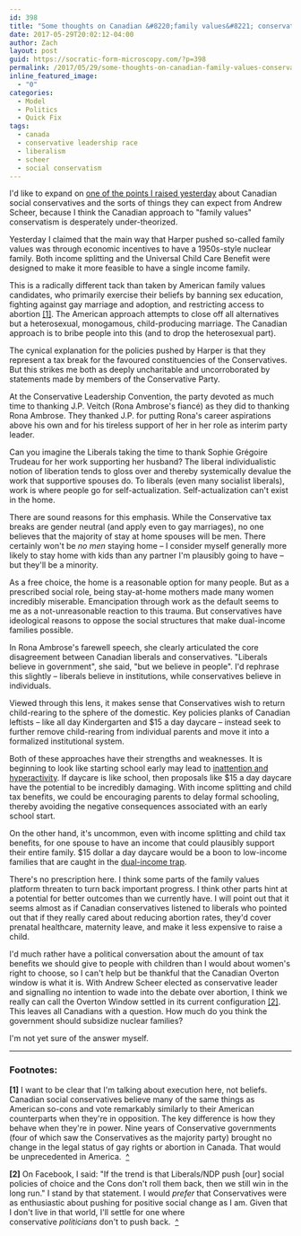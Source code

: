 ```yaml
---
id: 398
title: "Some thoughts on Canadian &#8220;family values&#8221; conservatives"
date: 2017-05-29T20:02:12-04:00
author: Zach
layout: post
guid: https://socratic-form-microscopy.com/?p=398
permalink: /2017/05/29/some-thoughts-on-canadian-family-values-conservatives/
inline_featured_image:
  - "0"
categories:
  - Model
  - Politics
  - Quick Fix
tags:
  - canada
  - conservative leadership race
  - liberalism
  - scheer
  - social conservatism
---
```


I'd like to expand on <a href="https://socratic-form-microscopy.com/2017/05/28/five-things-i-learned-from-the-conservative-leadership-race-that-all-canadians-should-take-note-of/">one of the points I raised yesterday</a> about Canadian social conservatives and the sorts of things they can expect from Andrew Scheer, because I think the Canadian approach to "family values" conservatism is desperately under-theorized.

Yesterday I claimed that the main way that Harper pushed so-called family values was through economic incentives to have a 1950s-style nuclear family. Both income splitting and the Universal Child Care Benefit were designed to make it more feasible to have a single income family.

This is a radically different tack than taken by American family values candidates, who primarily exercise their beliefs by banning sex education, fighting against gay marriage and adoption, and restricting access to abortion <a href="#so-con-1" id="top-so-con-1">[1]</a>. The American approach attempts to close off all alternatives but a heterosexual, monogamous, child-producing marriage. The Canadian approach is to bribe people into this (and to drop the heterosexual part).

The cynical explanation for the policies pushed by Harper is that they represent a tax break for the favoured constituencies of the Conservatives. But this strikes me both as deeply uncharitable and uncorroborated by statements made by members of the Conservative Party.

At the Conservative Leadership Convention, the party devoted as much time to thanking J.P. Veitch (Rona Ambrose's fiancé) as they did to thanking Rona Ambrose. They thanked J.P. for putting Rona's career aspirations above his own and for his tireless support of her in her role as interim party leader.

Can you imagine the Liberals taking the time to thank Sophie Grégoire Trudeau for her work supporting her husband? The liberal individualistic notion of liberation tends to gloss over and thereby systemically devalue the work that supportive spouses do. To liberals (even many socialist liberals), work is where people go for self-actualization. Self-actualization can't exist in the home.

There are sound reasons for this emphasis. While the Conservative tax breaks are gender neutral (and apply even to gay marriages), no one believes that the majority of stay at home spouses will be men. There certainly won't be <em>no men </em>staying home – I consider myself generally more likely to stay home with kids than any partner I'm plausibly going to have – but they'll be a minority.

As a free choice, the home is a reasonable option for many people. But as a prescribed social role, being stay-at-home mothers made many women incredibly miserable. Emancipation through work as the default seems to me as a not-unreasonable reaction to this trauma. But conservatives have ideological reasons to oppose the social structures that make dual-income families possible.

In Rona Ambrose's farewell speech, she clearly articulated the core disagreement between Canadian liberals and conservatives. "Liberals believe in government", she said, "but we believe in people". I'd rephrase this slightly – liberals believe in institutions, while conservatives believe in individuals.

Viewed through this lens, it makes sense that Conservatives wish to return child-rearing to the sphere of the domestic. Key policies planks of Canadian leftists – like all day Kindergarten and $15 a day daycare – instead seek to further remove child-rearing from individual parents and move it into a formalized institutional system.

Both of these approaches have their strengths and weaknesses. It is beginning to look like starting school early may lead to <a href="http://www.nber.org/papers/w21610">inattention and hyperactivity</a>. If daycare is like school, then proposals like $15 a day daycare have the potential to be incredibly damaging. With income splitting and child tax benefits, we could be encouraging parents to delay formal schooling, thereby avoiding the negative consequences associated with an early school start.

On the other hand, it's uncommon, even with income splitting and child tax benefits, for one spouse to have an income that could plausibly support their entire family. $15 dollar a day daycare would be a boon to low-income families that are caught in the <a href="http://www.motherjones.com/politics/2004/11/two-income-trap">dual-income trap</a>.

There's no prescription here. I think some parts of the family values platform threaten to turn back important progress. I think other parts hint at a potential for better outcomes than we currently have. I will point out that it seems almost as if Canadian conservatives listened to liberals who pointed out that if they really cared about reducing abortion rates, they'd cover prenatal healthcare, maternity leave, and make it less expensive to raise a child.

I'd much rather have a political conversation about the amount of tax benefits we should give to people with children than I would about women's right to choose, so I can't help but be thankful that the Canadian Overton window is what it is. With Andrew Scheer elected as conservative leader and signalling no intention to wade into the debate over abortion, I think we really can call the Overton Window settled in its current configuration <a href="#so-con-2" id="top-so-con-2">[2]</a>. This leaves all Canadians with a question. How much do you think the government should subsidize nuclear families?

I'm not yet sure of the answer myself.

---

<div class="footnotes" markdown="1">
<h3>Footnotes:</h3>

<strong id="so-con-1">[1]</strong> I want to be clear that I'm talking about execution here, not beliefs. Canadian social conservatives believe many of the same things as American so-cons and vote remarkably similarly to their American counterparts when they're in opposition. The key difference is how they behave when they're in power. Nine years of Conservative governments (four of which saw the Conservatives as the majority party) brought no change in the legal status of gay rights or abortion in Canada. That would be unprecedented in America.  <a href="#top-so-con-1">^</a>

<strong id="so-con-2">[2]</strong> On Facebook, I said: "<span data-ft="{&quot;tn&quot;:&quot;K&quot;}"><span class="UFICommentBody">If the trend is that Liberals/NDP push [our] social policies of choice and the Cons don't roll them back, then we still win in the long run." I stand by that statement. I would <em>prefer</em> that Conservatives were as enthusiastic about pushing for positive social change as I am. Given that I don't live in that world, I'll settle for one where conservative <em>politicians</em> don't to push back.  <a href="#top-so-con-2">^</a></span></span>

</div>
